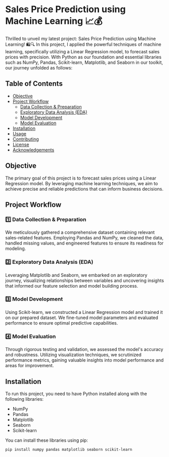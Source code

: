 # Sales Price Prediction using Machine Learning 📈💰

Thrilled to unveil my latest project: Sales Price Prediction using Machine Learning! 🛍️🔍 In this project, I applied the powerful techniques of machine learning, specifically utilizing a Linear Regression model, to forecast sales prices with precision. With Python as our foundation and essential libraries such as NumPy, Pandas, Scikit-learn, Matplotlib, and Seaborn in our toolkit, our journey unfolded as follows:

## Table of Contents
- [Objective](#objective)
- [Project Workflow](#project-workflow)
  - [Data Collection & Preparation](#data-collection--preparation)
  - [Exploratory Data Analysis (EDA)](#exploratory-data-analysis-eda)
  - [Model Development](#model-development)
  - [Model Evaluation](#model-evaluation)
- [Installation](#installation)
- [Usage](#usage)
- [Contributing](#contributing)
- [License](#license)
- [Acknowledgements](#acknowledgements)

## Objective
The primary goal of this project is to forecast sales prices using a Linear Regression model. By leveraging machine learning techniques, we aim to achieve precise and reliable predictions that can inform business decisions.

## Project Workflow
### 1️⃣ Data Collection & Preparation
We meticulously gathered a comprehensive dataset containing relevant sales-related features. Employing Pandas and NumPy, we cleaned the data, handled missing values, and engineered features to ensure its readiness for modeling.

### 2️⃣ Exploratory Data Analysis (EDA)
Leveraging Matplotlib and Seaborn, we embarked on an exploratory journey, visualizing relationships between variables and uncovering insights that informed our feature selection and model building process.

### 3️⃣ Model Development
Using Scikit-learn, we constructed a Linear Regression model and trained it on our prepared dataset. We fine-tuned model parameters and evaluated performance to ensure optimal predictive capabilities.

### 4️⃣ Model Evaluation
Through rigorous testing and validation, we assessed the model's accuracy and robustness. Utilizing visualization techniques, we scrutinized performance metrics, gaining valuable insights into model performance and areas for improvement.

## Installation
To run this project, you need to have Python installed along with the following libraries:

- NumPy
- Pandas
- Matplotlib
- Seaborn
- Scikit-learn

You can install these libraries using pip:

```bash
pip install numpy pandas matplotlib seaborn scikit-learn
